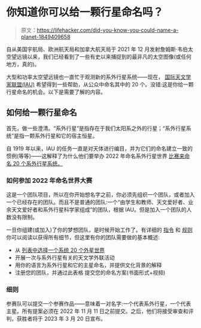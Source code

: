 # 你知道你可以给一颗行星命名吗？

> 原文：<https://lifehacker.com/did-you-know-you-could-name-a-planet-1849409658>

自从美国宇航局、欧洲航天局和加拿大航天局于 2021 年 12 月发射詹姆斯·韦伯太空望远镜以来，我们已经看到了一些有史以来捕捉到的最非凡的太空图像(或任何地方，真的)。



大型和功率太空望远镜也一直忙于观测新的系外行星系统——现在， [国际天文学家联盟(IAU)](https://www.iau.org/news/pressreleases/detail/iau2209/?lang#3) 希望得到一些帮助，从公众中命名其中的 20 个。没错:这是你给一颗行星命名的机会。以下是需要了解的内容。

## 如何给一颗行星命名

首先，做一些澄清。“系外行星”是指存在于我们太阳系之外的行星；“系外行星系统”是指一颗系外行星和它的宿主恒星。

自 1919 年以来，IAU 的任务一直是对天体进行编目，并为它们的命名建立一致的惯例(等等)——这解释了为什么他们要举办 2022 年命名系外行星世界 [比赛来命名 20 个系外行星系统。](https://nameexoworlds.iau.org/)

### 如何参加 2022 年命名世界大赛

这是一个团队项目，所以在你开始想名字之前，你必须先组织一个团队，或者加入一个已经存在的团队。而且不是普通的团队:一个“由学生和教师、天文爱好者、业余天文爱好者和系外行星科学家组成”的团队，根据 IAU。但是加入一个团队的人数没有限制。

一旦你组建(或加入)了你的梦想团队，是时候开始工作了。有详细的 [指令](https://www.nameexoworlds.iau.org/2022faqs) 和 [规则](https://www.nameexoworlds.iau.org/2022naming-rules) 你可以阅读以获得所有细节，但这里有你的团队需要做的基本概述:

*   从 [列表中选择一个系统 20 个外星世界](https://www.nameexoworlds.iau.org/2022exoworlds)
*   开展一次与系外行星有关的天文学外联活动
*   用你的语言为系外行星和它的主星命名，并提供文化背景的解释
*   注册您的团队，并通过此表格 提交您的命名方案(书面形式+视频)

### 细则

参赛队可以提交一个参赛作品——意味着一对名字:一个代表系外行星，一个代表主星。所有提案必须在 2022 年 11 月 11 日之前提交。之后，他们将接受审查和评判，获胜者将于 2023 年 3 月 20 日宣布。